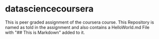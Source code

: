 # datasciencecoursera
This is peer graded assignment of the coursera course.
This Repository is named as told in the assignment and also contains a HelloWorld.md File with "## This is Markdown" added to it.
